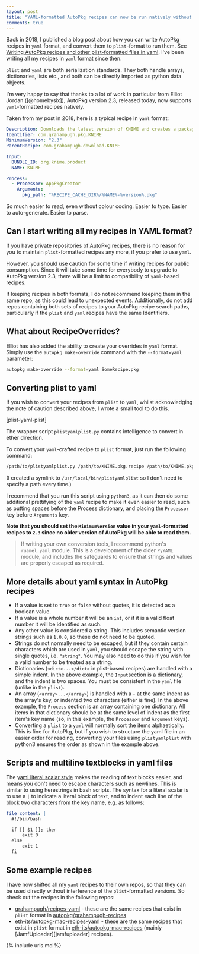 ```yaml
---
layout: post
title: "YAML-formatted AutoPkg recipes can now be run natively without conversion to plist"
comments: true
---
```


Back in 2018, I published a blog post about how you can write AutoPkg recipes in `yaml` format, and convert them to `plist`-format to run them. See [Writing AutoPkg recipes and other plist-formatted files in yaml][1]. I've been writing all my recipes in `yaml` format since then.

`plist` and `yaml` are both serialization standards. They both handle arrays, dictionaries, lists etc., and both can be directly imported as python data objects.

I'm very happy to say that thanks to a lot of work in particular from Elliot Jordan ([@homebysix]), AutoPkg version 2.3, released today, now supports `yaml`-formatted recipes natively.

Taken from my post in 2018, here is a typical recipe in `yaml` format:

```yaml
Description: Downloads the latest version of KNIME and creates a package.
Identifier: com.grahampugh.pkg.KNIME
MinimumVersion: "2.3"
ParentRecipe: com.grahampugh.download.KNIME

Input:
  BUNDLE_ID: org.knime.product
  NAME: KNIME

Process:
  - Processor: AppPkgCreator
    Arguments:
      pkg_path: "%RECIPE_CACHE_DIR%/%NAME%-%version%.pkg"
```

So much easier to read, even without colour coding. Easier to type. Easier to auto-generate. Easier to parse.

## Can I start writing all my recipes in YAML format?

If you have private repositories of AutoPkg recipes, there is no reason for you to maintain `plist`-formatted recipes any more, if you prefer to use `yaml`.

However, you should use caution for some time if writing recipes for public consumption. Since it will take some time for everybody to upgrade to AutoPkg version 2.3, there will be a limit to compatibility of `yaml`-based recipes.

If keeping recipes in both formats, I do not recommend keeping them in the same repo, as this could lead to unexpected events. Additionally, do not add repos containing both sets of recipes to your AutoPkg recipe search paths, particularly if the `plist` and `yaml` recipes have the same Identifiers.

## What about RecipeOverrides?

Elliot has also added the ability to create your overrides in `yaml` format. Simply use the `autopkg make-override` command with the `--format=yaml` parameter:

```bash
autopkg make-override --format=yaml SomeRecipe.pkg
```

## Converting plist to yaml

If you wish to convert your recipes from `plist` to `yaml`, whilst acknowledging the note of caution described above, I wrote a small tool to do this.

[plist-yaml-plist]

The wrapper script `plistyamlplist.py` contains intelligence to convert in ether direction.

To convert your `yaml`-crafted recipe to `plist` format, just run the following command:

```bash
/path/to/plistyamlplist.py /path/to/KNIME.pkg.recipe /path/to/KNIME.pkg.recipe.yaml
```

(I created a symlink to `/usr/local/bin/plistyamlplist` so I don't need to specify a path every time.)

I recommend that you run this script using `python3`, as it can then do some additional prettifying of the `yaml` recipe to make it even easier to read, such as putting spaces before the Process dictionary, and placing the `Processor` key before `Arguments` key.

**Note that you should set the `MinimumVersion` value in your `yaml`-formatted recipes to `2.3` since no older version of AutoPkg will be able to read them.**

> If writing your own conversion tools, I recommend python's `ruamel.yaml` module. This is a development of the older `PyYAML` module, and includes the safeguards to ensure that strings and values are properly escaped as required.

## More details about yaml syntax in AutoPkg recipes

- If a value is set to `true` or `false` without quotes, it is detected as a boolean value.
- If a value is a whole number it will be an `int`, or if it is a valid float number it will be identified as such.
- Any other value is considered a string. This includes semantic version strings such as `1.0.0`, so these do not need to be quoted.
- Strings do not normally need to be escaped, but if they contain certain characters which are used in `yaml`, you should escape the string with single quotes, i.e. `"string"`. You may also need to do this if you wish for a valid number to be treated as a string.
- Dictionaries (`<dict>...</dict>` in plist-based recipes) are handled with a simple indent. In the above example, the `Input`section is a dictionary, and the indent is two spaces. You must be consistent in the `yaml` file (unlike in the `plist`).
- An array (`<array>...</array>`) is handled with a `-` at the same indent as the array's key, or indented two characters (either is fine). In the above example, the `Process` section is an array containing one dictionary. All items in that dictionary should be at the same level of indent as the first item's key name (so, in this example, the `Processor` and `Argument` keys).
- Converting a `plist` to a `yaml` will normally sort the items alphaetically. This is fine for AutoPkg, but if you wish to structure the yaml file in an easier order for reading, converting your files using `plistyamlplist` with python3 ensures the order as shown in the example above.

## Scripts and multiline textblocks in yaml files

The [yaml literal scalar style](http://www.yaml.org/spec/1.2/spec.html#id2795688) makes the reading of text blocks easier, and means you don't need to escape characters such as newlines. This is similar to using herestrings in bash scripts. The syntax for a literal scalar is to use a `|` to indicate a literal block of text, and to indent each line of the block two characters from the key name, e.g. as follows:

```yaml
file_content: |
  #!/bin/bash

  if [[ $1 ]]; then
      exit 0
  else
      exit 1
  fi
```

## Some example recipes

I have now shifted all my `yaml` recipes to their own repos, so that they can be used directly without interference of the `plist`-formatted versions. So check out the recipes in the following repos:

- [grahampugh/recipes-yaml](https://github.com/grahampugh/recipes-yaml) - these are the same recipes that exist in `plist` format in [autopkg/grahampugh-recipes](https://github.com/autopkg/grahampugh-recipes)
- [eth-its/autopkg-mac-recipes-yaml](https://github.com/eth-its/autopkg-mac-recipes-yaml) - these are the same recipes that exist in `plist` format in [eth-its/autopkg-mac-recipes](https://github.com/eth-its/autopkg-mac-recipes) (mainly [JamfUploader][jamfuploader] recipes).

[1]: https://grahamrpugh.com/2018/08/29/autopkg-recipes-in-yaml.html

{% include urls.md %}
